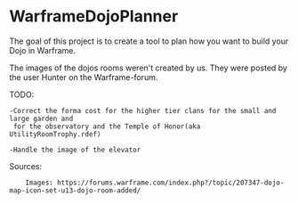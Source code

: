 # WarframeDojoPlanner

The goal of this project is to create a tool to plan how you want to build your Dojo in Warframe.

The images of the dojos rooms weren't created by us. They were posted by the user Hunter on the Warframe-forum.

TODO:

    -Correct the forma cost for the higher tier clans for the small and large garden and 
     for the observatory and the Temple of Honor(aka UtilityRoomTrophy.rdef)
    
    -Handle the image of the elevator



Sources:

        Images: https://forums.warframe.com/index.php?/topic/207347-dojo-map-icon-set-u13-dojo-room-added/
